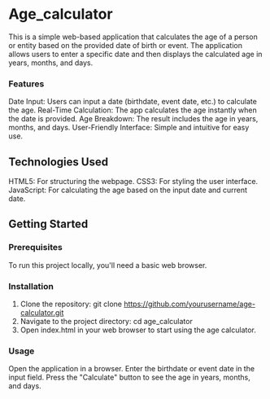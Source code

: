 # Age_calculator
This is a simple web-based application that calculates the age of a person or entity based on the provided date of birth or event. The application allows users to enter a specific date and then displays the calculated age in years, months, and days.

### Features
Date Input: Users can input a date (birthdate, event date, etc.) to calculate the age.
Real-Time Calculation: The app calculates the age instantly when the date is provided.
Age Breakdown: The result includes the age in years, months, and days.
User-Friendly Interface: Simple and intuitive for easy use.


## Technologies Used
HTML5: For structuring the webpage.
CSS3: For styling the user interface.
JavaScript: For calculating the age based on the input date and current date.

## Getting Started
### Prerequisites
To run this project locally, you'll need a basic web browser.

### Installation
1. Clone the repository:
   git clone https://github.com/yourusername/age-calculator.git
2. Navigate to the project directory:
  cd age_calculator
3. Open index.html in your web browser to start using the age calculator.
### Usage
Open the application in a browser.
Enter the birthdate or event date in the input field.
Press the "Calculate" button to see the age in years, months, and days.
